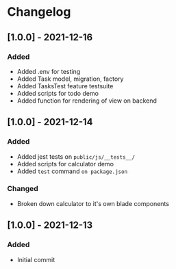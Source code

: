 # Changelog

## [1.0.0] - 2021-12-16

### Added
- Added .env for testing
- Added Task model, migration, factory
- Added TasksTest feature testsuite
- Added scripts for todo demo
- Added function for rendering of view on backend

## [1.0.0] - 2021-12-14

### Added
- Added jest tests on `public/js/__tests__/`
- Added scripts for calculator demo
- Added `test` command `on package.json`

### Changed
- Broken down calculator to it's own blade components

## [1.0.0] - 2021-12-13

### Added
- Initial commit